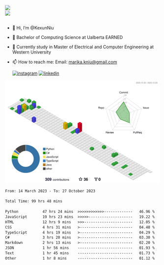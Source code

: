 <a href="https://github.com/anuraghazra/github-readme-stats">
  <img align="center" src="https://github-readme-stats.vercel.app/api?username=KexunNiu&show_icons=true" />
</a>
</br>
<a href="https://github.com/anuraghazra/github-readme-stats">
  <img align="center" src="https://github-readme-stats.vercel.app/api/top-langs/?username=KexunNiu" />
</a>

</br>
</br>

- 👋 Hi, I’m @KexunNiu
- 👀 Bachelor of Computing Science at Ualberta EARNED
- 🌱 Currently study in Master of Electrical and Computer Engineering at Western University
- 📫 How to reach me: Email: marika.kniu@gmail.com
  
  [![instagram](https://github.com/shikhar1020jais1/Git-Social/blob/master/Icons/Instagram1.png (Instagram))][1] [![linkedin](https://github.com/shikhar1020jais1/Git-Social/blob/master/Icons/LinkedIn1.png (LinkedIn))][2]

<!-- To Link your profile to the media buttons -->

[1]: https://www.instagram.com/barryn719_
[2]: https://www.linkedin.com/in/kexun-niu



![](./profile-3d-contrib/profile-gitblock.svg)

<!--START_SECTION:waka-->

```txt
From: 14 March 2023 - To: 27 October 2023

Total Time: 99 hrs 48 mins

Python           47 hrs 24 mins  >>>>>>>>>>>>-------------   46.96 %
JavaScript       19 hrs 23 mins  >>>>>--------------------   19.22 %
HTML             12 hrs 9 mins   >>>----------------------   12.05 %
CSS              4 hrs 31 mins   >------------------------   04.48 %
TypeScript       4 hrs 19 mins   >------------------------   04.29 %
C#               3 hrs 20 mins   >------------------------   03.30 %
Markdown         2 hrs 13 mins   >------------------------   02.20 %
JSON             1 hr 56 mins    -------------------------   01.93 %
Text             1 hr 45 mins    -------------------------   01.73 %
Other            1 hr 8 mins     -------------------------   01.12 %
```

<!--END_SECTION:waka-->


